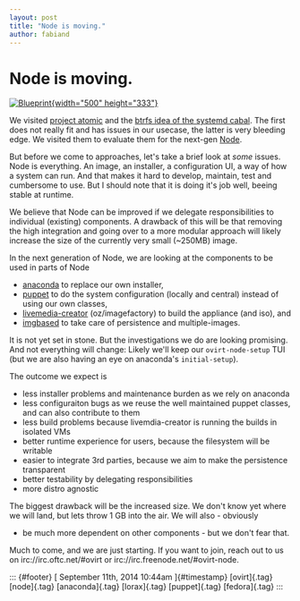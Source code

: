 ```yaml
---
layout: post
title: "Node is moving."
author: fabiand
---
```



Node is moving.
===============

[![Blueprint](https://farm4.staticflickr.com/3449/3770015203_9cb9aa2188.jpg){width="500"
height="333"}](https://www.flickr.com/photos/wscullin/3770015203 "Blueprint by Will Scullin, on Flickr")

We visited [project atomic](http://) and the [btrfs idea of the systemd
cabal](http://). The first does not really fit and has issues in our
usecase, the latter is very bleeding edge. We visited them to evaluate
them for the next-gen [Node](http://www.ovirt.org/Node).

But before we come to approaches, let's take a brief look at *some*
issues. Node is everything. An image, an installer, a configuration UI,
a way of how a system can run. And that makes it hard to develop,
maintain, test and cumbersome to use. But I should note that it is doing
it's job well, beeing stable at runtime.

We believe that Node can be improved if we delegate responsibilities to
individual (existing) components. A drawback of this will be that
removing the high integration and going over to a more modular approach
will likely increase the size of the currently very small (\~250MB)
image.

In the next generation of Node, we are looking at the components to be
used in parts of Node

-   [anaconda](https://fedoraproject.org/wiki/Anaconda) to replace our
    own installer,
-   [puppet](http://puppetlabs.com/blog/deploying-puppet-in-client-server-standalone-and-massively-scaled-environments)
    to do the system configuration (locally and central) instead of
    using our own classes,
-   [livemedia-creator](https://fedorahosted.org/lorax/)
    (oz/imagefactory) to build the appliance (and iso), and
-   [imgbased](http://github.com/fabiand/imgbased) to take care of
    persistence and multiple-images.

It is not yet set in stone. But the investigations we do are looking
promising. And not everything will change: Likely we'll keep our
`ovirt-node-setup` TUI (but we are also having an eye on anaconda's
`initial-setup`).

The outcome we expect is

-   less installer problems and maintenance burden as we rely on
    anaconda
-   less configuraiton bugs as we reuse the well maintained puppet
    classes, and can also contribute to them
-   less build problems because livemdia-creator is running the builds
    in isolated VMs
-   better runtime experience for users, because the filesystem will be
    writable
-   easier to integrate 3rd parties, because we aim to make the
    persistence transparent
-   better testability by delegating responsibilities
-   more distro agnostic

The biggest drawback will be the increased size. We don't know yet where
we will land, but lets throw 1 GB into the air. We will also - obviously
- be much more dependent on other components - but we don't fear that.

Much to come, and we are just starting. If you want to join, reach out
to us on irc://irc.oftc.net/\#ovirt or
irc://irc.freenode.net/\#ovirt-node.

::: {#footer}
[ September 11th, 2014 10:44am ]{#timestamp} [ovirt]{.tag} [node]{.tag}
[anaconda]{.tag} [lorax]{.tag} [puppet]{.tag} [fedora]{.tag}
:::
